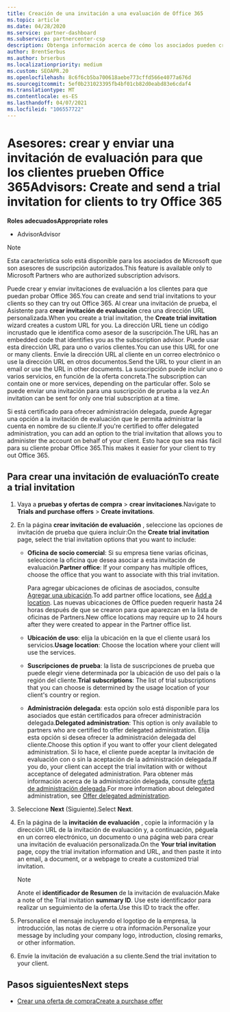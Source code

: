 ```yaml
---
title: Creación de una invitación a una evaluación de Office 365
ms.topic: article
ms.date: 04/28/2020
ms.service: partner-dashboard
ms.subservice: partnercenter-csp
description: Obtenga información acerca de cómo los asociados pueden crear y enviar invitaciones de evaluación a sus clientes para probar Office 365. Los asociados son un asesor de suscripción autorizado.
author: BrentSerbus
ms.author: brserbus
ms.localizationpriority: medium
ms.custom: SEOAPR.20
ms.openlocfilehash: 8c6f6cb5ba700618aebe773cffd566e4077a676d
ms.sourcegitcommit: 5ef0b231023395fb4bf01cb82d0eabd83e6cdaf4
ms.translationtype: MT
ms.contentlocale: es-ES
ms.lasthandoff: 04/07/2021
ms.locfileid: "106557722"
---
```

# <a name="advisors-create-and-send-a-trial-invitation-for-clients-to-try-office-365"></a><span data-ttu-id="8269f-104">Asesores: crear y enviar una invitación de evaluación para que los clientes prueben Office 365</span><span class="sxs-lookup"><span data-stu-id="8269f-104">Advisors: Create and send a trial invitation for clients to try Office 365</span></span>


<span data-ttu-id="8269f-105">**Roles adecuados**</span><span class="sxs-lookup"><span data-stu-id="8269f-105">**Appropriate roles**</span></span>

- <span data-ttu-id="8269f-106">Advisor</span><span class="sxs-lookup"><span data-stu-id="8269f-106">Advisor</span></span>

> [!NOTE]
> <span data-ttu-id="8269f-107">Esta característica solo está disponible para los asociados de Microsoft que son asesores de suscripción autorizados.</span><span class="sxs-lookup"><span data-stu-id="8269f-107">This feature is available only to Microsoft Partners who are authorized subscription advisors.</span></span>

<span data-ttu-id="8269f-108">Puede crear y enviar invitaciones de evaluación a los clientes para que puedan probar Office 365.</span><span class="sxs-lookup"><span data-stu-id="8269f-108">You can create and send trial invitations to your clients so they can try out Office 365.</span></span> <span data-ttu-id="8269f-109">Al crear una invitación de prueba, el Asistente para **crear invitación de evaluación** crea una dirección URL personalizada.</span><span class="sxs-lookup"><span data-stu-id="8269f-109">When you create a trial invitation, the **Create trial invitation** wizard creates a custom URL for you.</span></span> <span data-ttu-id="8269f-110">La dirección URL tiene un código incrustado que le identifica como asesor de la suscripción.</span><span class="sxs-lookup"><span data-stu-id="8269f-110">The URL has an embedded code that identifies you as the subscription advisor.</span></span> <span data-ttu-id="8269f-111">Puede usar esta dirección URL para uno o varios clientes.</span><span class="sxs-lookup"><span data-stu-id="8269f-111">You can use this URL for one or many clients.</span></span> <span data-ttu-id="8269f-112">Envíe la dirección URL al cliente en un correo electrónico o use la dirección URL en otros documentos.</span><span class="sxs-lookup"><span data-stu-id="8269f-112">Send the URL to your client in an email or use the URL in other documents.</span></span> <span data-ttu-id="8269f-113">La suscripción puede incluir uno o varios servicios, en función de la oferta concreta.</span><span class="sxs-lookup"><span data-stu-id="8269f-113">The subscription can contain one or more services, depending on the particular offer.</span></span> <span data-ttu-id="8269f-114">Solo se puede enviar una invitación para una suscripción de prueba a la vez.</span><span class="sxs-lookup"><span data-stu-id="8269f-114">An invitation can be sent for only one trial subscription at a time.</span></span>

<span data-ttu-id="8269f-115">Si está certificado para ofrecer administración delegada, puede Agregar una opción a la invitación de evaluación que le permita administrar la cuenta en nombre de su cliente.</span><span class="sxs-lookup"><span data-stu-id="8269f-115">If you're certified to offer delegated administration, you can add an option to the trial invitation that allows you to administer the account on behalf of your client.</span></span> <span data-ttu-id="8269f-116">Esto hace que sea más fácil para su cliente probar Office 365.</span><span class="sxs-lookup"><span data-stu-id="8269f-116">This makes it easier for your client to try out Office 365.</span></span>

## <a name="to-create-a-trial-invitation"></a><span data-ttu-id="8269f-117">Para crear una invitación de evaluación</span><span class="sxs-lookup"><span data-stu-id="8269f-117">To create a trial invitation</span></span>

1. <span data-ttu-id="8269f-118">Vaya a **pruebas y ofertas de compra**  >  **crear invitaciones**.</span><span class="sxs-lookup"><span data-stu-id="8269f-118">Navigate to **Trials and purchase offers** > **Create invitations**.</span></span>

2. <span data-ttu-id="8269f-119">En la página **crear invitación de evaluación** , seleccione las opciones de invitación de prueba que quiera incluir:</span><span class="sxs-lookup"><span data-stu-id="8269f-119">On the **Create trial invitation** page, select the trial invitation options that you want to include:</span></span>

    - <span data-ttu-id="8269f-120">**Oficina de socio comercial**: Si su empresa tiene varias oficinas, seleccione la oficina que desea asociar a esta invitación de evaluación.</span><span class="sxs-lookup"><span data-stu-id="8269f-120">**Partner office**: If your company has multiple offices, choose the office that you want to associate with this trial invitation.</span></span>

        <span data-ttu-id="8269f-121">Para agregar ubicaciones de oficinas de asociados, consulte [Agregar una ubicación](manage-locations.md).</span><span class="sxs-lookup"><span data-stu-id="8269f-121">To add partner office locations, see [Add a location](manage-locations.md).</span></span> <span data-ttu-id="8269f-122">Las nuevas ubicaciones de Office pueden requerir hasta 24 horas después de que se crearon para que aparezcan en la lista de oficinas de Partners.</span><span class="sxs-lookup"><span data-stu-id="8269f-122">New office locations may require up to 24 hours after they were created to appear in the Partner office list.</span></span>

    - <span data-ttu-id="8269f-123">**Ubicación de uso**: elija la ubicación en la que el cliente usará los servicios.</span><span class="sxs-lookup"><span data-stu-id="8269f-123">**Usage location**: Choose the location where your client will use the services.</span></span>
    - <span data-ttu-id="8269f-124">**Suscripciones de prueba**: la lista de suscripciones de prueba que puede elegir viene determinada por la ubicación de uso del país o la región del cliente.</span><span class="sxs-lookup"><span data-stu-id="8269f-124">**Trial subscriptions**: The list of trial subscriptions that you can choose is determined by the usage location of your client's country or region.</span></span>
    - <span data-ttu-id="8269f-125">**Administración delegada**: esta opción solo está disponible para los asociados que están certificados para ofrecer administración delegada.</span><span class="sxs-lookup"><span data-stu-id="8269f-125">**Delegated administration**: This option is only available to partners who are certified to offer delegated administration.</span></span> <span data-ttu-id="8269f-126">Elija esta opción si desea ofrecer la administración delegada del cliente.</span><span class="sxs-lookup"><span data-stu-id="8269f-126">Choose this option if you want to offer your client delegated administration.</span></span> <span data-ttu-id="8269f-127">Si lo hace, el cliente puede aceptar la invitación de evaluación con o sin la aceptación de la administración delegada.</span><span class="sxs-lookup"><span data-stu-id="8269f-127">If you do, your client can accept the trial invitation with or without acceptance of delegated administration.</span></span> <span data-ttu-id="8269f-128">Para obtener más información acerca de la administración delegada, consulte [oferta de administración delegada](customers-revoke-admin-privileges.md).</span><span class="sxs-lookup"><span data-stu-id="8269f-128">For more information about delegated administration, see [Offer delegated administration](customers-revoke-admin-privileges.md).</span></span>

3. <span data-ttu-id="8269f-129">Seleccione **Next** (Siguiente).</span><span class="sxs-lookup"><span data-stu-id="8269f-129">Select **Next**.</span></span>

4. <span data-ttu-id="8269f-130">En la página de la **invitación de evaluación** , copie la información y la dirección URL de la invitación de evaluación y, a continuación, péguela en un correo electrónico, un documento o una página web para crear una invitación de evaluación personalizada.</span><span class="sxs-lookup"><span data-stu-id="8269f-130">On the **Your trial invitation** page, copy the trial invitation information and URL, and then paste it into an email, a document, or a webpage to create a customized trial invitation.</span></span>

    > [!NOTE]
    > <span data-ttu-id="8269f-131">Anote el **identificador de Resumen** de la invitación de evaluación.</span><span class="sxs-lookup"><span data-stu-id="8269f-131">Make a note of the Trial invitation **summary ID**.</span></span> <span data-ttu-id="8269f-132">Use este identificador para realizar un seguimiento de la oferta.</span><span class="sxs-lookup"><span data-stu-id="8269f-132">Use this ID to track the offer.</span></span>

5. <span data-ttu-id="8269f-133">Personalice el mensaje incluyendo el logotipo de la empresa, la introducción, las notas de cierre u otra información.</span><span class="sxs-lookup"><span data-stu-id="8269f-133">Personalize your message by including your company logo, introduction, closing remarks, or other information.</span></span>

6. <span data-ttu-id="8269f-134">Envíe la invitación de evaluación a su cliente.</span><span class="sxs-lookup"><span data-stu-id="8269f-134">Send the trial invitation to your client.</span></span>

## <a name="next-steps"></a><span data-ttu-id="8269f-135">Pasos siguientes</span><span class="sxs-lookup"><span data-stu-id="8269f-135">Next steps</span></span>

- [<span data-ttu-id="8269f-136">Crear una oferta de compra</span><span class="sxs-lookup"><span data-stu-id="8269f-136">Create a purchase offer</span></span>](advisor-create-a-purchase-offer.md)
